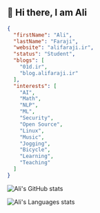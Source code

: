 ## 👋 Hi there, I am Ali

```json
{
  "firstName": "Ali",
  "lastName": "Faraji",
  "website": "alifaraji.ir",
  "status": "Student",
  "blogs": [
    "01d.ir",
    "blog.alifaraji.ir"
  ],
  "interests": [
    "AI",
    "Math",
    "NLP",
    "ML",
    "Security",
    "Open Source",
    "Linux",
    "Music",
    "Jogging",
    "Bicycle",
    "Learning",
    "Teaching"
  ]
}
```




![Ali's GitHub stats](https://github-readme-stats.vercel.app/api?username=alifa98&show_icons=true&theme=dark&icon_color=FF6600&count_private=true)

![Ali's Languages stats](https://github-readme-stats.vercel.app/api/top-langs/?username=alifa98&langs_count=6&theme=dark)
